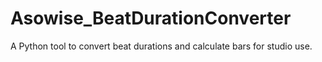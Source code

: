# Asowise_BeatDurationConverter
A Python tool to convert beat durations and calculate bars for studio use.
